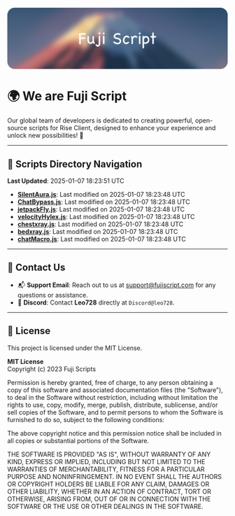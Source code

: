 ![Banner](.github/b.webp)

# 🌍 **We are Fuji Script**

Our global team of developers is dedicated to creating powerful, open-source scripts for Rise Client, designed to enhance your experience and unlock new possibilities! 🌟

---
<!-- SCRIPTS_NAVIGATION_START -->
## 📂 **Scripts Directory Navigation**

**Last Updated**: 2025-01-07 18:23:51 UTC

- **[SilentAura.js](scripts/SilentAura.js)**: Last modified on 2025-01-07 18:23:48 UTC
- **[ChatBypass.js](scripts/ChatBypass.js)**: Last modified on 2025-01-07 18:23:48 UTC
- **[jetpackFly.js](scripts/jetpackFly.js)**: Last modified on 2025-01-07 18:23:48 UTC
- **[velocityHylex.js](scripts/velocityHylex.js)**: Last modified on 2025-01-07 18:23:48 UTC
- **[chestxray.js](scripts/chestxray.js)**: Last modified on 2025-01-07 18:23:48 UTC
- **[bedxray.js](scripts/bedxray.js)**: Last modified on 2025-01-07 18:23:48 UTC
- **[chatMacro.js](scripts/chatMacro.js)**: Last modified on 2025-01-07 18:23:48 UTC

<!-- SCRIPTS_NAVIGATION_END -->

---

## 💬 **Contact Us**  
- 📬 **Support Email**: Reach out to us at [support@fujiscript.com](mailto:support@fujiscript.com) for any questions or assistance.  
- 💬 **Discord**: Contact **Leo728** directly at `Discord@leo728`.

---

## 📜 **License**

This project is licensed under the MIT License.  

**MIT License**  
Copyright (c) 2023 Fuji Scripts  

Permission is hereby granted, free of charge, to any person obtaining a copy of this software and associated documentation files (the "Software"), to deal in the Software without restriction, including without limitation the rights to use, copy, modify, merge, publish, distribute, sublicense, and/or sell copies of the Software, and to permit persons to whom the Software is furnished to do so, subject to the following conditions:  

The above copyright notice and this permission notice shall be included in all copies or substantial portions of the Software.  

THE SOFTWARE IS PROVIDED "AS IS", WITHOUT WARRANTY OF ANY KIND, EXPRESS OR IMPLIED, INCLUDING BUT NOT LIMITED TO THE WARRANTIES OF MERCHANTABILITY, FITNESS FOR A PARTICULAR PURPOSE AND NONINFRINGEMENT. IN NO EVENT SHALL THE AUTHORS OR COPYRIGHT HOLDERS BE LIABLE FOR ANY CLAIM, DAMAGES OR OTHER LIABILITY, WHETHER IN AN ACTION OF CONTRACT, TORT OR OTHERWISE, ARISING FROM, OUT OF OR IN CONNECTION WITH THE SOFTWARE OR THE USE OR OTHER DEALINGS IN THE SOFTWARE.  
